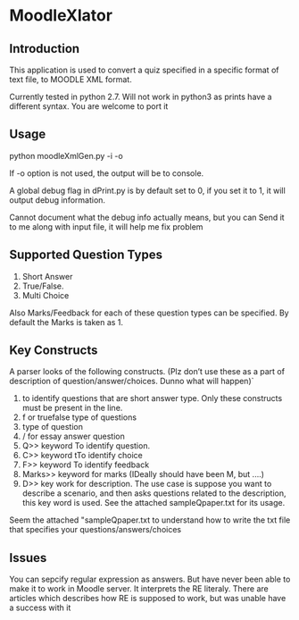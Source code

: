 # MoodleXlator
Introduction
-------------
This application is used to convert a quiz specified in a specific format of
text file, to MOODLE XML format.

Currently tested in python 2.7. Will not work in python3 as prints have a
different syntax. You are welcome to port  it


Usage
------
  python moodleXmlGen.py -i <inputFileName> -o <outputFileName> 

   If -o  option is not used, the output will  be to console.

A global debug flag in dPrint.py is by default set to 0, 
if you set it to 1, it will output debug information.

Cannot document what the debug info actually means, but you can
Send  it to me along with input file, it will help me fix problem


Supported Question Types
-------------------------
1. Short Answer
2. True/False.
3. Multi Choice

Also Marks/Feedback for each of these question types can be specified.
By default the Marks is taken as 1.

Key Constructs
--------------
A parser looks of the following constructs. (Plz don’t use these as a part
of description of question/answer/choices. Dunno what will happen)`

1. <shortanswer>  </shortanswer> to identify questions that are short answer
type. Only these constructs must be present in the line.
2. <truefalse>  </truefalse>f or truefalse type of questions
3. <multichoice> </multichoice> type of question
4. <essay>/</essay> for essay answer question
4.  Q>> keyword  To identify question.
5. C>>  keyword tTo identify  choice
6. F>>  keyword To identify feedback
7. Marks>>  keyword for marks (IDeally should  have been M, but ....)
8. D>>  key work for description. The use case is suppose you want to
describe a scenario, and then asks questions related to the description,
this key word is used. See the attached sampleQpaper.txt for its usage.

Seem the attached "sampleQpaper.txt to understand how to write the  txt file
that specifies your questions/answers/choices


Issues
-----------
You can sepcify  regular expression as answers. But have never been able to
make it to work in Moodle server. It interprets the RE literaly. There 
are articles which describes how RE is supposed to work, but was unable
have a success with it
